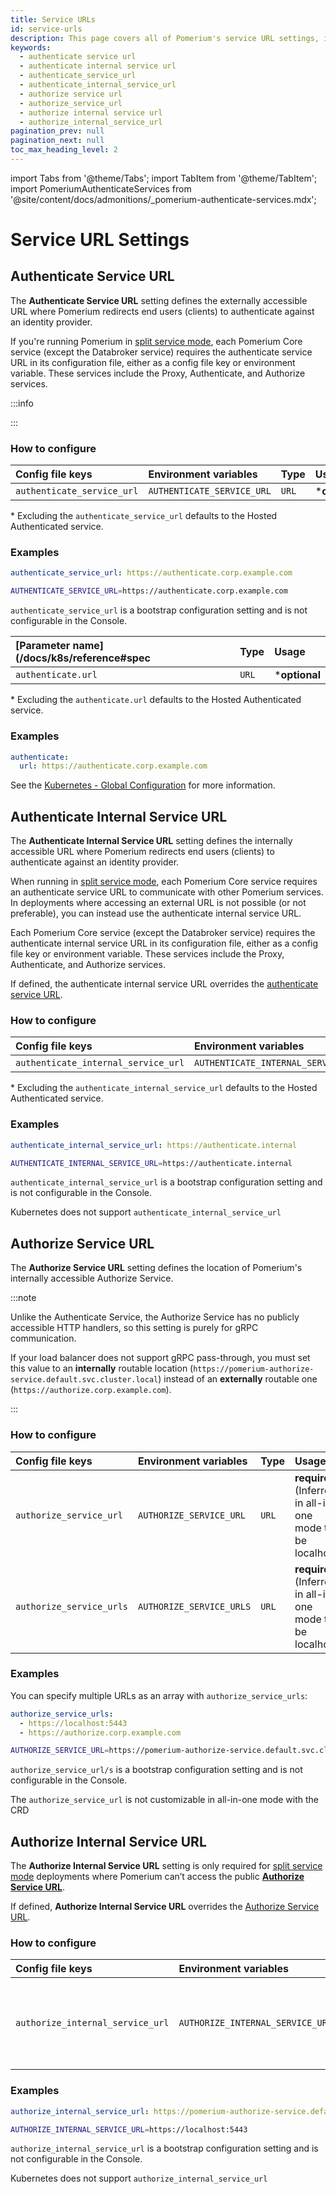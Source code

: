 ```yaml
---
title: Service URLs
id: service-urls
description: This page covers all of Pomerium's service URL settings, including authenticate and authorize external and internal service URLs.
keywords:
  - authenticate service url
  - authenticate internal service url
  - authenticate_service_url
  - authenticate_internal_service_url
  - authorize service url
  - authorize_service_url
  - authorize internal service url
  - authorize_internal_service_url
pagination_prev: null
pagination_next: null
toc_max_heading_level: 2
---
```


import Tabs from '@theme/Tabs';
import TabItem from '@theme/TabItem';
import PomeriumAuthenticateServices from '@site/content/docs/admonitions/_pomerium-authenticate-services.mdx';

# Service URL Settings

## Authenticate Service URL

The **Authenticate Service URL** setting defines the externally accessible URL where Pomerium redirects end users (clients) to authenticate against an identity provider.

If you're running Pomerium in [split service mode](/docs/internals/configuration#all-in-one-vs-split-service-mode), each Pomerium Core service (except the Databroker service) requires the authenticate service URL in its configuration file, either as a config file key or environment variable. These services include the Proxy, Authenticate, and Authorize services.

:::info

<PomeriumAuthenticateServices />

:::

### How to configure

<Tabs>
<TabItem value="Core" label="Core">

| **Config file keys** | **Environment variables** | **Type** | **Usage** |
| :-- | :-- | :-- | :-- |
| `authenticate_service_url` | `AUTHENTICATE_SERVICE_URL` | `URL` | \***optional** |

\* Excluding the `authenticate_service_url` defaults to the Hosted Authenticated service. 

### Examples

```yaml
authenticate_service_url: https://authenticate.corp.example.com
```

```bash
AUTHENTICATE_SERVICE_URL=https://authenticate.corp.example.com
```

</TabItem>
<TabItem value="Enterprise" label="Enterprise">

`authenticate_service_url` is a bootstrap configuration setting and is not configurable in the Console.

</TabItem>
<TabItem value="Kubernetes" label="Kubernetes">

| **[Parameter name](/docs/k8s/reference#spec** | **Type** | **Usage**    |
| :-------------------------------------------- | :------- | :----------- |
| `authenticate.url`                            | `URL`    | \***optional** |

\* Excluding the `authenticate.url` defaults to the Hosted Authenticated service. 

### Examples

```yaml
authenticate:
  url: https://authenticate.corp.example.com
```

See the [Kubernetes - Global Configuration](/docs/k8s/configure) for more information.

</TabItem>
</Tabs>

## Authenticate Internal Service URL

The **Authenticate Internal Service URL** setting defines the internally accessible URL where Pomerium redirects end users (clients) to authenticate against an identity provider. 

When running in [split service mode](/docs/internals/configuration#all-in-one-vs-split-service-mode), each Pomerium Core service requires an authenticate service URL to communicate with other Pomerium services. In deployments where accessing an external URL is not possible (or not preferable), you can instead use the authenticate internal service URL.    

Each Pomerium Core service (except the Databroker service) requires the authenticate internal service URL in its configuration file, either as a config file key or environment variable. These services include the Proxy, Authenticate, and Authorize services.

If defined, the authenticate internal service URL overrides the [authenticate service URL](#authenticate-service-url). 

### How to configure

<Tabs>
<TabItem label="Core" value="Core">

| **Config file keys** | **Environment variables** | **Type** | **Usage** |
| :-- | :-- | :-- | :-- |
| `authenticate_internal_service_url` | `AUTHENTICATE_INTERNAL_SERVICE_URL` | `URL` | \***optional** |

\* Excluding the `authenticate_internal_service_url` defaults to the Hosted Authenticated service.

### Examples

```yaml
authenticate_internal_service_url: https://authenticate.internal
```

```bash
AUTHENTICATE_INTERNAL_SERVICE_URL=https://authenticate.internal
```

</TabItem>
<TabItem label="Enterprise" value="Enterprise">

`authenticate_internal_service_url` is a bootstrap configuration setting and is not configurable in the Console.

</TabItem>
<TabItem label="Kubernetes" value="Kubernetes">

Kubernetes does not support `authenticate_internal_service_url`

</TabItem>
</Tabs>

## Authorize Service URL

The **Authorize Service URL** setting defines the location of Pomerium's internally accessible Authorize Service.

:::note

Unlike the Authenticate Service, the Authorize Service has no publicly accessible HTTP handlers, so this setting is purely for gRPC communication.

If your load balancer does not support gRPC pass-through, you must set this value to an **internally** routable location (`https://pomerium-authorize-service.default.svc.cluster.local`) instead of an **externally** routable one (`https://authorize.corp.example.com`).

:::

### How to configure

<Tabs>
<TabItem value="Core" label="Core">

| **Config file keys** | **Environment variables** | **Type** | **Usage** |
| :-- | :-- | :-- | :-- |
| `authorize_service_url` | `AUTHORIZE_SERVICE_URL` | `URL` | **required** (Inferred in all-in-one mode to be localhost) |
| `authorize_service_urls` | `AUTHORIZE_SERVICE_URLS` | `URL` | **required** (Inferred in all-in-one mode to be localhost) |

### Examples

You can specify multiple URLs as an array with `authorize_service_urls`:

```yaml
authorize_service_urls:
  - https://localhost:5443
  - https://authorize.corp.example.com
```

```bash
AUTHORIZE_SERVICE_URL=https://pomerium-authorize-service.default.svc.cluster.local
```

</TabItem>
<TabItem value="Enterprise" label="Enterprise">

`authorize_service_url/s` is a bootstrap configuration setting and is not configurable in the Console.

</TabItem>
<TabItem value="Kubernetes" label="Kubernetes">

The `authorize_service_url` is not customizable in all-in-one mode with the CRD

</TabItem>
</Tabs>

## Authorize Internal Service URL

The **Authorize Internal Service URL** setting is only required for [split service mode](/docs/internals/configuration#all-in-one-vs-split-service-mode) deployments where Pomerium can’t access the public [**Authorize Service URL**](/docs/reference/service-urls#authorize-service-url).

If defined, **Authorize Internal Service URL** overrides the [Authorize Service URL](#authorize-service-url).

### How to configure

<Tabs>
<TabItem value="Core" label="Core">

| **Config file keys** | **Environment variables** | **Type** | **Usage** |
| :-- | :-- | :-- | :-- |
| `authorize_internal_service_url` | `AUTHORIZE_INTERNAL_SERVICE_URL` | `URL` | **required** (Inferred in all-in-one mode to be localhost) |

### Examples

```yaml
authorize_internal_service_url: https://pomerium-authorize-service.default.svc.cluster.local
```

```bash
AUTHORIZE_INTERNAL_SERVICE_URL=https://localhost:5443
```

</TabItem>
<TabItem value="Enterprise" label="Enterprise">

`authorize_internal_service_url` is a bootstrap configuration setting and is not configurable in the Console.

</TabItem>
<TabItem value="Kubernetes" label="Kubernetes">

Kubernetes does not support `authorize_internal_service_url`

</TabItem>
</Tabs>
